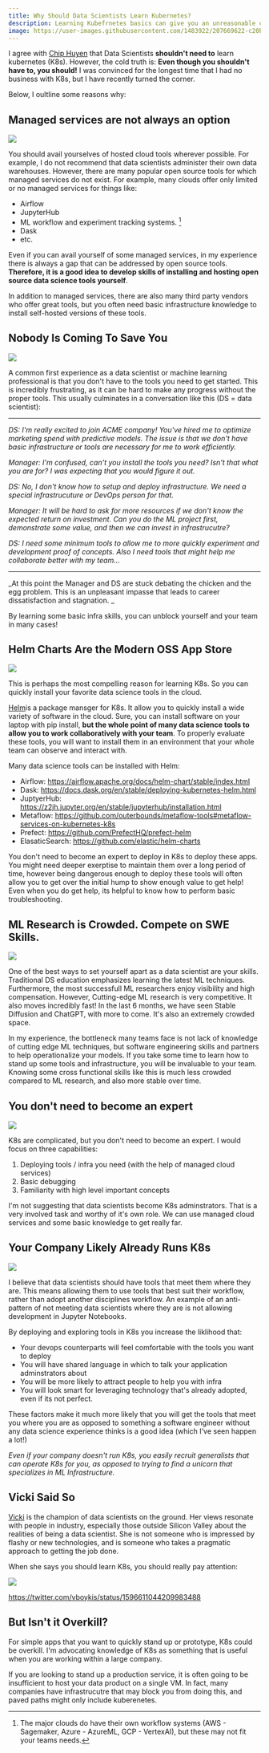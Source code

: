 ```yaml
---
title: Why Should Data Scientists Learn Kubernetes?
description: Learning Kubefrnetes basics can give you an unreasonable competitive advantage as a data scientist and unblock your teams.
image: https://user-images.githubusercontent.com/1483922/207669622-c20b0c6c-5721-473c-ba03-b831000ef0a8.jpeg
---
```


I agree with [Chip Huyen](https://huyenchip.com/2021/09/13/data-science-infrastructure.html) that Data Scientists **shouldn't need to** learn kubernetes (K8s).   However, the cold truth is:  **Even though you shouldn't have to, you should!**  I was convinced for the longest time that I had no business with K8s, but I have recently turned the corner.

Below, I oultline some reasons why:


## Managed services are not always an option

![](bellman_ds.jpeg)

You should avail yourselves of hosted cloud tools wherever possible.  For example, I do not recommend that data scientists administer their own data warehouses.  However, there are many popular open source tools for which managed services do not exist.  For example, many clouds offer only limited or no managed services for things like:

- Airflow
- JupyterHub
- ML workflow and experiment tracking systems. [^1]
- Dask
- etc.

Even if you can avail yourself of some managed services, in my experience there is always a gap that can be addressed by open source tools. **Therefore, it is a good idea to develop skills of installing and hosting open source data science tools yourself**.  

In addition to managed services, there are also many third party vendors who offer great tools, but you often need basic infrastructure knowledge to install self-hosted versions of these tools.  


[^1]: The major clouds do have their own workflow systems (AWS - Sagemaker, Azure - AzureML, GCP - VertexAI), but these may not fit your teams needs.


## Nobody Is Coming To Save You

![](20221212104110.png)

A common first experience as a data scientist or machine learning professional is that you don't have to the tools you need to get started.  This is incredibly frustrating, as it can be hard to make any progress without the proper tools.  This usually culminates in a conversation like this (DS = data scientist):

---

_DS: I'm really excited to join ACME company!  You've hired me to optimize marketing spend with predictive models.  The issue is that we don't have basic infrastructure or tools are necessary for me to work efficiently._

_Manager: I'm confused, can't you install the tools you need?  Isn't that what you are for?  I was expecting that you would figure it out._

_DS:  No, I don't know how to setup and deploy infrastructure.  We need a special infrastrucuture or DevOps person for that._

_Manager: It will be hard to ask for more resources if we don't know the expected return on investment.  Can you do the ML project first, demonstrate some value, and then we can invest in infrastrucutre?_

_DS:  I need some minimum tools to allow me to more quickly experiment and development proof of concepts.  Also I need tools that might help me collaborate better with my team..._

---

_At this point the Manager and DS are stuck debating the chicken and the egg problem.  This is an unpleasant impasse that leads to career dissatisfaction and stagnation. _

By learning some basic infra skills, you can unblock yourself and your team in many cases!

## Helm Charts Are the Modern OSS App Store

![](20221212110053.png)

This is perhaps the most compelling reason for learning K8s.  So you can quickly install your favorite data science tools in the cloud.

[Helm](https://helm.sh/)is a package mansger for K8s.   It allow you to quickly install a wide variety of software in the cloud.  Sure, you can install software on your laptop with pip install, **but the whole point of many data science tools to allow you to work collaboratively with your team**.  To properly evaluate these tools, you will want to install them in an environment that your whole team can observe and interact with.   

Many data science tools can be installed with Helm:  

- Airflow: https://airflow.apache.org/docs/helm-chart/stable/index.html
- Dask: https://docs.dask.org/en/stable/deploying-kubernetes-helm.html
- JuptyerHub: https://z2jh.jupyter.org/en/stable/jupyterhub/installation.html
- Metaflow: https://github.com/outerbounds/metaflow-tools#metaflow-services-on-kubernetes-k8s
- Prefect: https://github.com/PrefectHQ/prefect-helm
- ElasaticSearch: https://github.com/elastic/helm-charts

You don't need to become an expert to deploy  in K8s to deploy these apps.  You might need deeper exerptise to maintain them over a long period of time, however being dangerous enough to deploy these tools will often allow you to get over the initial hump to show enough value to get help!  Even when you do get help, its helpful to know how to perform basic troubleshooting.

## ML Research is Crowded.  Compete on SWE Skills.

![](20221212122136.png)

One of the best ways to set yourself apart as a data scientist are your skills.  Traditional DS education emphasizes learning the latest ML techniques.  Furthermore, the most successfull ML researchers enjoy visibility and high compensation.  However, Cutting-edge ML research is very competitive.  It also moves incredibly fast!  In the last 6 months, we have seen Stable Diffusion and ChatGPT, with more to come.  It's also an extremely crowded space.

In my experience, the bottleneck many teams face is not lack of knowledge of cutting edge ML techniques, but software engineering skills and partners to help operationalize your models.  If you take some time to learn how to stand up some tools and infrastructure, you will be invaluable to your team.  Knowing some cross functional skills like this is much less crowded compared to ML research, and also more stable over time.  

## You don't need to become an expert

![](20221212115117.png)

K8s are complicated, but you don't need to become an expert.  I would focus on three  capabilities:

1. Deploying tools / infra you need (with the help of managed cloud services)
2. Basic debugging 
3. Familiarity with high level important concepts

I'm not suggesting that data scientists become K8s adminstrators.  That is a very involved task and worthy of it's own role.  We can use managed cloud services and some basic knowledge to get really far.  

## Your Company Likely Already Runs K8s

![](shaking_hands.jpeg)

I believe that data scientists should have tools that meet them where they are.  This means allowing them to use tools that best suit their workflow, rather than adopt another disciplines workflow.  An example of an anti-pattern of not meeting data scientists where they are is not allowing development in Jupyter Notebooks.  

By deploying and exploring tools in K8s you increase the liklihood that:

- Your devops counterparts will feel comfortable with the tools you want to deploy
- You will have shared language in which to talk your application adminstrators about
- You will be more likely to attract people to help you with infra
- You will look smart for leveraging technology that's already adopted, even if its not perfect.  

These factors make it much more likely that you will get the tools that meet you where you are as opposed to something a software engineer without any data science experience thinks is a good idea (which I've seen happen a lot!)

_Even if your company doesn't run K8s, you easily recruit generalists that can operate K8s for you, as opposed to trying to find a unicorn that specializes in ML Infrastructure._

## Vicki Said So

[Vicki](https://vickiboykis.com/) is the champion of data scientists on the ground.  Her views resonate with people in industry, especially those outside Silicon Valley about the realities of being a data scientist.  She is not someone who is impressed by flashy or new technologies, and is someone who takes a pragmatic approach to getting the job done.  

When she says you should learn K8s, you should really pay attention:

![](20221212131043.png)

https://twitter.com/vboykis/status/1596611044209983488

## But Isn't it Overkill?

For simple apps that you want to quickly stand up or prototype, K8s could be overkill.  I'm advocating knowledge of K8s as something that is useful when you are working within a large company.  

If you are looking to stand up a production service, it is often going to be insufficient to host your data product on a single VM.  In fact, many companies have infrastrucutre that may block you from doing this, and paved paths might only include kuberenetes. 